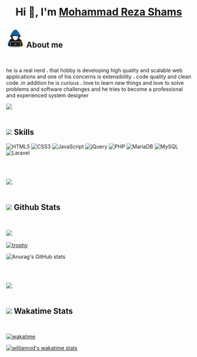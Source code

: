  <h1 align="center">Hi 👋, I'm <a href="http://nerdpanda.ir" target="blank">
Mohammad Reza Shams</a></h1>
 
	
## <picture><img src = "https://github.com/0xAbdulKhalid/0xAbdulKhalid/raw/main/assets/mdImages/about_me.gif" width = 50px></picture> **About me**


<br>

he is a real nerd ،‌ that hobby is developing high quality and scalable web applications and one of his concerns is extensibility ، code quality and clean code .in addition he is curious ، love to learn new things and love to solve problems and software challenges and he tries to become a professional and experienced system designer

<img src="https://user-images.githubusercontent.com/73097560/115834477-dbab4500-a447-11eb-908a-139a6edaec5c.gif"><br><br>

 ## <img src="https://media2.giphy.com/media/QssGEmpkyEOhBCb7e1/giphy.gif?cid=ecf05e47a0n3gi1bfqntqmob8g9aid1oyj2wr3ds3mg700bl&rid=giphy.gif" width ="25"><b> Skills</b>

![HTML5](https://img.shields.io/badge/html5-%23E34F26.svg?style=for-the-badge&logo=html5&logoColor=white)
![CSS3](https://img.shields.io/badge/css3-%231572B6.svg?style=for-the-badge&logo=css3&logoColor=white)
![JavaScript](https://img.shields.io/badge/javascript-%23323330.svg?style=for-the-badge&logo=javascript&logoColor=%23F7DF1E) 
![jQuery](https://img.shields.io/badge/jquery-%230769AD.svg?style=for-the-badge&logo=jquery&logoColor=white) 
![PHP](https://img.shields.io/badge/php-%23777BB4.svg?style=for-the-badge&logo=php&logoColor=white) 
![MariaDB](https://img.shields.io/badge/MariaDB-003545?style=for-the-badge&logo=mariadb&logoColor=white) 
![MySQL](https://img.shields.io/badge/mysql-%2300f.svg?style=for-the-badge&logo=mysql&logoColor=white)
![Laravel](https://img.shields.io/badge/laravel-%23FF2D20.svg?style=for-the-badge&logo=laravel&logoColor=white) 


 <br><br>

<img src="https://user-images.githubusercontent.com/73097560/115834477-dbab4500-a447-11eb-908a-139a6edaec5c.gif"><br><br>

 ## <img src="https://media.giphy.com/media/iY8CRBdQXODJSCERIr/giphy.gif" width="35"><b> Github Stats </b>
<br>
 
 <!--START_SECTION:waka-->
 <!--END_SECTION:waka-->
 ![](https://komarev.com/ghpvc/?username=nerdpanda-ir&style=flat-square)
 
 [![trophy](https://github-profile-trophy.vercel.app/?username=nerdpanda-ir&theme=dracula&column=6)](https://github.com/ryo-ma/github-profile-trophy)  
 
 ![Anurag's GitHub stats](https://github-readme-stats.vercel.app/api?username=nerdpanda-ir&show_icons=true&theme=radical)
 
 
 <br><br>

<img src="https://user-images.githubusercontent.com/73097560/115834477-dbab4500-a447-11eb-908a-139a6edaec5c.gif"><br><br>

 ## <img src="https://media.giphy.com/media/iY8CRBdQXODJSCERIr/giphy.gif" width="35"><b> Wakatime Stats </b>
<br>
 
 [![wakatime](https://wakatime.com/badge/user/8e62e756-3b75-4002-bf3f-10ceb09cd144.svg)](https://wakatime.com/@8e62e756-3b75-4002-bf3f-10ceb09cd144)
 
 [![willianrod's wakatime stats](https://github-readme-stats.vercel.app/api/wakatime?username=nerdpanda)](https://github.com/anuraghazra/github-readme-stats)
